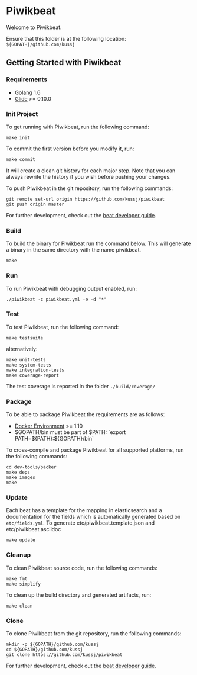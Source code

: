 # Piwikbeat

Welcome to Piwikbeat.

Ensure that this folder is at the following location:
`${GOPATH}/github.com/kussj`

## Getting Started with Piwikbeat

### Requirements

* [Golang](https://golang.org/dl/) 1.6
* [Glide](https://github.com/Masterminds/glide) >= 0.10.0

### Init Project
To get running with Piwikbeat, run the following command:

```
make init
```

To commit the first version before you modify it, run:

```
make commit
```

It will create a clean git history for each major step. Note that you can always rewrite the history if you wish before pushing your changes.

To push Piwikbeat in the git repository, run the following commands:

```
git remote set-url origin https://github.com/kussj/piwikbeat
git push origin master
```

For further development, check out the [beat developer guide](https://www.elastic.co/guide/en/beats/libbeat/current/new-beat.html).

### Build

To build the binary for Piwikbeat run the command below. This will generate a binary
in the same directory with the name piwikbeat.

```
make
```


### Run

To run Piwikbeat with debugging output enabled, run:

```
./piwikbeat -c piwikbeat.yml -e -d "*"
```


### Test

To test Piwikbeat, run the following command:

```
make testsuite
```

alternatively:
```
make unit-tests
make system-tests
make integration-tests
make coverage-report
```

The test coverage is reported in the folder `./build/coverage/`


### Package

To be able to package Piwikbeat the requirements are as follows:

 * [Docker Environment](https://docs.docker.com/engine/installation/) >= 1.10
 * $GOPATH/bin must be part of $PATH: `export PATH=${PATH}:${GOPATH}/bin`

To cross-compile and package Piwikbeat for all supported platforms, run the following commands:

```
cd dev-tools/packer
make deps
make images
make
```

### Update

Each beat has a template for the mapping in elasticsearch and a documentation for the fields
which is automatically generated based on `etc/fields.yml`.
To generate etc/piwikbeat.template.json and etc/piwikbeat.asciidoc

```
make update
```


### Cleanup

To clean  Piwikbeat source code, run the following commands:

```
make fmt
make simplify
```

To clean up the build directory and generated artifacts, run:

```
make clean
```


### Clone

To clone Piwikbeat from the git repository, run the following commands:

```
mkdir -p ${GOPATH}/github.com/kussj
cd ${GOPATH}/github.com/kussj
git clone https://github.com/kussj/piwikbeat
```


For further development, check out the [beat developer guide](https://www.elastic.co/guide/en/beats/libbeat/current/new-beat.html).
